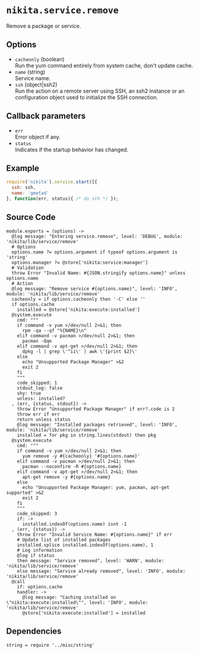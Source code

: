 
# `nikita.service.remove`

Remove a package or service.

## Options

* `cacheonly` (boolean)   
  Run the yum command entirely from system cache, don't update cache.   
* `name` (string)   
  Service name.   
* `ssh` (object|ssh2)   
  Run the action on a remote server using SSH, an ssh2 instance or an
  configuration object used to initialize the SSH connection.   

## Callback parameters

* `err`   
  Error object if any.   
* `status`   
  Indicates if the startup behavior has changed.   

## Example

```js
require('nikita').service.start([{
  ssh: ssh,
  name: 'gmetad'
}, function(err, status){ /* do sth */ });
```

## Source Code

    module.exports = (options) ->
      @log message: "Entering service.remove", level: 'DEBUG', module: 'nikita/lib/service/remove'
      # Options
      options.name ?= options.argument if typeof options.argument is 'string'
      options.manager ?= @store['nikita:service:manager']
      # Validation
      throw Error "Invalid Name: #{JSON.stringify options.name}" unless options.name
      # Action
      @log message: "Remove service #{options.name}", level: 'INFO', module: 'nikita/lib/service/remove'
      cacheonly = if options.cacheonly then '-C' else ''
      if options.cache
        installed = @store['nikita:execute:installed']
      @system.execute
        cmd: """
        if command -v yum >/dev/null 2>&1; then
          rpm -qa --qf "%{NAME}\n"
        elif command -v pacman >/dev/null 2>&1; then
          pacman -Qqe
        elif command -v apt-get >/dev/null 2>&1; then
          dpkg -l | grep \'^ii\' | awk \'{print $2}\'
        else
          echo "Unsupported Package Manager" >&2
          exit 2
        fi
        """
        code_skipped: 1
        stdout_log: false
        shy: true
        unless: installed?
      , (err, {status, stdout}) ->
        throw Error "Unsupported Package Manager" if err?.code is 2
        throw err if err
        return unless status
        @log message: "Installed packages retrieved", level: 'INFO', module: 'nikita/lib/service/remove'
        installed = for pkg in string.lines(stdout) then pkg
      @system.execute
        cmd: """
        if command -v yum >/dev/null 2>&1; then
          yum remove -y #{cacheonly} '#{options.name}'
        elif command -v pacman >/dev/null 2>&1; then
          pacman --noconfirm -R #{options.name}
        elif command -v apt-get >/dev/null 2>&1; then
          apt-get remove -y #{options.name}
        else
          echo "Unsupported Package Manager: yum, pacman, apt-get supported" >&2
          exit 2
        fi
        """
        code_skipped: 3
        if: ->
          installed.indexOf(options.name) isnt -1 
      , (err, {status}) ->
        throw Error "Invalid Service Name: #{options.name}" if err
        # Update list of installed packages
        installed.splice installed.indexOf(options.name), 1
        # Log information
        @log if status
        then message: "Service removed", level: 'WARN', module: 'nikita/lib/service/remove'
        else message: "Service already removed", level: 'INFO', module: 'nikita/lib/service/remove'
      @call
        if: options.cache
        handler: ->
          @log message: "Caching installed on \"nikita:execute:installed\"", level: 'INFO', module: 'nikita/lib/service/remove'
          @store['nikita:execute:installed'] = installed

## Dependencies

    string = require '../misc/string'

